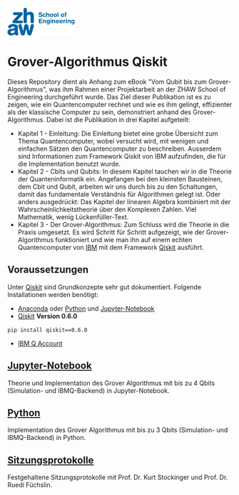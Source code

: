 <img src="Sitzungsprotokolle/README-src/Logo-School-of-Engineering.jpg" alt="ZHAW" width="150"/>

# Grover-Algorithmus Qiskit
Dieses Repository dient als Anhang zum eBook "Vom Qubit bis zum Grover-Algorithmus", was ihm Rahmen einer Projektarbeit an der ZHAW School of Engineering durchgeführt wurde. Das Ziel dieser Publikation ist es zu zeigen, wie ein Quantencomputer rechnet und wie es ihm gelingt, effizienter als der klassische Computer zu sein, demonstriert anhand des Grover-Algorithmus. Dabei ist die Publikation in drei Kapitel aufgeteilt:
- Kapitel 1 - Einleitung: Die Einleitung bietet eine grobe Übersicht zum Thema Quantencomputer, wobei versucht wird, mit wenigen und einfachen Sätzen den Quantencomputer zu beschreiben. Ausserdem sind Informationen zum Framework Qiskit von IBM aufzufinden, die für die Implementation benutzt wurde.
- Kapitel 2 - Cbits und Qubits: In diesem Kapitel tauchen wir in die Theorie der Quanteninformatik ein. Angefangen bei den kleinsten Bausteinen, dem Cbit und Qubit, arbeiten wir uns durch bis zu den Schaltungen, damit das fundamentale Verständnis für Algorithmen gelegt ist. Oder anders ausgedrückt: Das Kapitel der linearen Algebra kombiniert mit der Wahrscheinlichkeitstheorie über den Komplexen Zahlen. Viel Mathematik, wenig Lückenfüller-Text.
- Kapitel 3 - Der Grover-Algorithmus: Zum Schluss wird die Theorie in die Praxis umgesetzt. Es wird Schritt für Schritt aufgezeigt, wie der Grover-Algorithmus funktioniert und wie man ihn auf einem echten Quantencomputer von [IBM](https://www.ibm.com/ch-de/?ar=1) mit dem Framework [Qiskit](https://qiskit.org/) ausführt.

## Voraussetzungen
Unter [Qiskit](https://github.com/Qiskit) sind Grundkonzepte sehr gut dokumentiert. Folgende Installationen werden benötigt:
- [Anaconda](https://www.anaconda.com/download/) oder [Python](https://www.python.org/downloads/) und [Jupyter-Notebook](https://github.com/jupyter/notebook)
- [Qiskit](https://github.com/Qiskit/qiskit-tutorial/blob/master/INSTALL.md) __Version 0.6.0__
```
pip install qiskit==0.6.0
```
- [IBM Q Account](https://www.ibm.com/account/reg/us-en/signup?formid=urx-19776&target=https%3A%2F%2Fwww.ibm.com%2Fch-de%2F%3Far%3D1)

## [Jupyter-Notebook](https://github.com/soultanis/Grover-Algorithmus-Qiskit/tree/master/Jupyter-Notebook)
Theorie und Implementation des Grover Algorithmus mit bis zu 4 Qbits (Simulation- und IBMQ-Backend) in Jupyter-Notebook.

## [Python](https://github.com/soultanis/Grover-Algorithmus-Qiskit/tree/master/Python)
Implementation des Grover Algorithmus mit bis zu 3 Qbits (Simulation- und IBMQ-Backend) in Python.  

## [Sitzungsprotokolle](https://github.com/soultanis/Grover-Algorithmus-Qiskit/tree/master/Sitzungsprotokolle)
Festgehaltene Sitzungsprotokolle mit Prof. Dr. Kurt Stockinger und Prof. Dr. Ruedi Füchslin.
